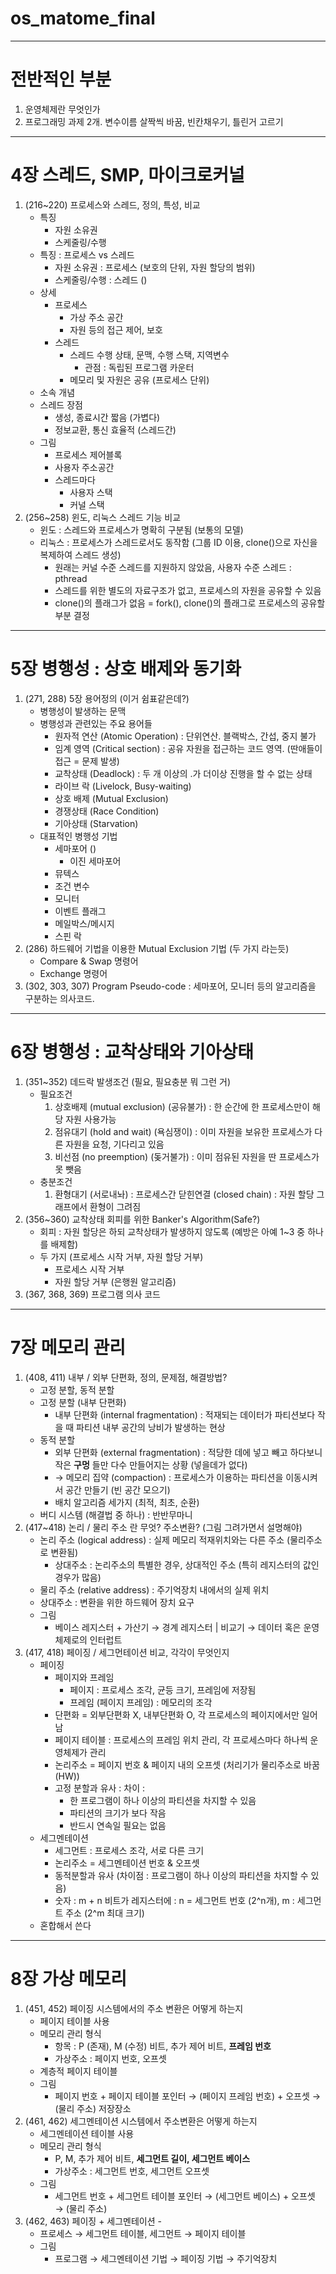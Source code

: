 os_matome_final
===============

---

전반적인 부분
=============

1.	운영체제란 무엇인가
2.	프로그래밍 과제 2개. 변수이름 살짝씩 바꿈, 빈칸채우기, 틀린거 고르기

---

**4장** 스레드, SMP, 마이크로커널
=================================

1.	(216~220) 프로세스와 스레드, 정의, 특성, 비교
	-	특징
		-	자원 소유권
		-	스케줄링/수행
	-	특징 : 프로세스 vs 스레드
		-	자원 소유권 : 프로세스 (보호의 단위, 자원 할당의 범위)
		-	스케줄링/수행 : 스레드 ()
	-	상세
		-	프로세스
			-	가상 주소 공간
			-	자원 등의 접근 제어, 보호
		-	스레드
			-	스레드 수행 상태, 문맥, 수행 스택, 지역변수
				-	관점 : 독립된 프로그램 카운터
			-	메모리 및 자원은 공유 (프로세스 단위)
	-	소속 개념
	-	스레드 장점
		-	생성, 종료시간 짧음 (가볍다)
		-	정보교환, 통신 효율적 (스레드간)
	-	그림
		-	프로세스 제어블록
		-	사용자 주소공간
		-	스레드마다
			-	사용자 스택
			-	커널 스택
2.	(256~258) 윈도, 리눅스 스레드 기능 비교
	-	윈도 : 스레드와 프로세스가 명확히 구분됨 (보통의 모델)
	-	리눅스 : 프로세스가 스레드로서도 동작함 (그룹 ID 이용, clone()으로 자신을 복제하여 스레드 생성)
		-	원래는 커널 수준 스레드를 지원하지 않았음, 사용자 수준 스레드 : pthread
		-	스레드를 위한 별도의 자료구조가 없고, 프로세스의 자원을 공유할 수 있음
		-	clone()의 플래그가 없음 = fork(), clone()의 플래그로 프로세스의 공유할 부분 결정

---

**5장** 병행성 : 상호 배제와 동기화
===================================

1.	(271, 288) 5장 용어정의 (이거 쉼표같은데?)
	-	병행성이 발생하는 문맥
	-	병행성과 관련있는 주요 용어들
		-	원자적 연산 (Atomic Operation) : 단위연산. 블랙박스, 간섭, 중지 불가
		-	임계 영역 (Critical section) : 공유 자원을 접근하는 코드 영역. (딴애들이 접근 = 문제 발생)
		-	교착상태 (Deadlock) : 두 개 이상의 .가 더이상 진행을 할 수 없는 상태
		-	라이브 락 (Livelock, Busy-waiting)
		-	상호 배제 (Mutual Exclusion)
		-	경쟁상태 (Race Condition)
		-	기아상태 (Starvation)
	-	대표적인 병행성 기법
		-	세마포어 ()
			-	이진 세마포어
		-	뮤텍스
		-	조건 변수
		-	모니터
		-	이벤트 플래그
		-	메일박스/메시지
		-	스핀 락
2.	(286) 하드웨어 기법을 이용한 Mutual Exclusion 기법 (두 가지 라는듯)
	-	Compare & Swap 명령어
	-	Exchange 명령어
3.	(302, 303, 307) Program Pseudo-code : 세마포어, 모니터 등의 알고리즘을 구분하는 의사코드.

---

**6장** 병행성 : 교착상태와 기아상태
====================================

1.	(351~352) 데드락 발생조건 (필요, 필요충분 뭐 그런 거)
	-	필요조건
		1.	상호배제 (mutual exclusion) (공유불가) : 한 순간에 한 프로세스만이 해당 자원 사용가능
		2.	점유대기 (hold and wait) (욕심쟁이) : 이미 자원을 보유한 프로세스가 다른 자원을 요청, 기다리고 있음
		3.	비선점 (no preemption) (돚거불가) : 이미 점유된 자원을 딴 프로세스가 못 뺏음
	-	충분조건
		1.	환형대기 (서로내놔) : 프로세스간 닫힌연결 (closed chain) : 자원 할당 그래프에서 환형이 그려짐
2.	(356~360) 교착상태 회피를 위한 Banker's Algorithm(Safe?)
	-	회피 : 자원 할당은 하되 교착상태가 발생하지 않도록 (예방은 아예 1~3 중 하나를 배제함)
	-	두 가지 (프로세스 시작 거부, 자원 할당 거부)
		-	프로세스 시작 거부
		-	자원 할당 거부 (은행원 알고리즘)
3.	(367, 368, 369) 프로그램 의사 코드

---

**7장** 메모리 관리
===================

1.	(408, 411) 내부 / 외부 단편화, 정의, 문제점, 해결방법?
	-	고정 분할, 동적 분할
	-	고정 분할 (내부 단편화)
		-	내부 단편화 (internal fragmentation) : 적재되는 데이터가 파티션보다 작을 때 파티션 내부 공간의 낭비가 발생하는 현상
	-	동적 분할
		-	외부 단편화 (external fragmentation) : 적당한 데에 넣고 빼고 하다보니 작은 **구멍** 들만 다수 만들어지는 상황 (넣을데가 없다)
		-	→ 메모리 집약 (compaction) : 프로세스가 이용하는 파티션을 이동시켜서 공간 만들기 (빈 공간 모으기)
		-	배치 알고리즘 세가지 (최적, 최초, 순환)
	-	버디 시스템 (해결법 중 하나) : 반반무마니
2.	(417~418) 논리 / 물리 주소 란 무엇? 주소변환? (그림 그려가면서 설명해야)
	-	논리 주소 (logical address) : 실제 메모리 적재위치와는 다른 주소 (물리주소로 변환됨)
		-	상대주소 : 논리주소의 특별한 경우, 상대적인 주소 (특히 레지스터의 값인 경우가 많음)
	-	물리 주소 (relative address) : 주기억장치 내에서의 실제 위치
	-	상대주소 : 변환을 위한 하드웨어 장치 요구
	-	그림
		-	베이스 레지스터 + 가산기 → 경계 레지스터 | 비교기 → 데이터 혹은 운영체제로의 인터럽트
3.	(417, 418) 페이징 / 세그먼테이션 비교, 각각이 무엇인지
	-	페이징
		-	페이지와 프레임
			-	페이지 : 프로세스 조각, 균등 크기, 프레임에 저장됨
			-	프레임 (페이지 프레임) : 메모리의 조각
		-	단편화 = 외부단편화 X, 내부단편화 O, 각 프로세스의 페이지에서만 일어남
		-	페이지 테이블 : 프로세스의 프레임 위치 관리, 각 프로세스마다 하나씩 운영체제가 관리
		-	논리주소 = 페이지 번호 & 페이지 내의 오프셋 (처리기가 물리주소로 바꿈 (HW))
		-	고정 분할과 유사 : 차이 :
			-	한 프로그램이 하나 이상의 파티션을 차지할 수 있음
			-	파티션의 크기가 보다 작음
			-	반드시 연속일 필요는 없음
	-	세그멘테이션
		-	세그먼트 : 프로세스 조각, 서로 다른 크기
		-	논리주소 = 세그멘테이션 번호 & 오프셋
		-	동적분할과 유사 (차이점 : 프로그램이 하나 이상의 파티션을 차지할 수 있음)
		-	숫자 : m + n 비트가 레지스터에 : n = 세그먼트 번호 (2^n개), m : 세그먼트 주소 (2^m 최대 크기)
	-	혼합해서 쓴다

---

**8장** 가상 메모리
===================

1.	(451, 452) 페이징 시스템에서의 주소 변환은 어떻게 하는지
	-	페이지 테이블 사용
	-	메모리 관리 형식
		-	항목 : P (존재), M (수정) 비트, 추가 제어 비트, **프레임 번호**
		-	가상주소 : 페이지 번호, 오프셋
	-	계층적 페이지 테이블
	-	그림
		-	페이지 번호 + 페이지 테이블 포인터 → (페이지 프레임 번호) + 오프셋 → (물리 주소) 저장장소
2.	(461, 462) 세그멘테이션 시스템에서 주소변환은 어떻게 하는지
	-	세그멘테이션 테이블 사용
	-	메모리 관리 형식
		-	P, M, 추가 제어 비트, **세그먼트 길이, 세그먼트 베이스**
		-	가상주소 : 세그먼트 번호, 세그먼트 오프셋
	-	그림
		-	세그먼트 번호 + 세그먼트 테이블 포인터 → (세그먼트 베이스) + 오프셋 → (물리 주소)
3.	(462, 463) 페이징 + 세그멘테이션 -
	-	프로세스 → 세그먼트 테이블, 세그먼트 → 페이지 테이블
	-	그림
		-	프로그램 → 세그멘테이션 기법 → 페이징 기법 → 주기억장치
